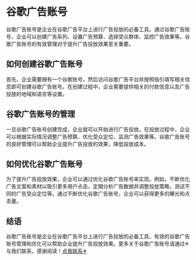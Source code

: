 # 谷歌广告账号

谷歌广告账号是企业在谷歌广告平台上进行广告投放的必备工具。通过谷歌广告账号，企业可以创建广告系列、设置广告预算、选择受众群体、监控广告效果等。谷歌广告账号的有效管理对于提升广告投放效果至关重要。

## 如何创建谷歌广告账号

首先，企业需要拥有一个谷歌账号，然后访问谷歌广告平台并按照指引填写相关信息即可创建谷歌广告账号。在创建过程中，企业需要提供相关的付款信息以及广告投放的地域和语言等设置。

## 谷歌广告账号的管理

一旦谷歌广告账号创建完成，企业就可以开始进行广告投放。在投放过程中，企业可以根据实际情况调整广告预算、优化受众定位、监测广告效果等。谷歌广告账号的良好管理可以帮助企业提升广告投放的效果，降低投放成本。

## 如何优化谷歌广告账号

为了提升广告投放效果，企业可以通过优化谷歌广告账号来实现。例如，不断优化广告文案和素材以吸引更多用户点击，定期分析广告数据并调整投放策略，测试不同的广告受众定位等。通过不断优化谷歌广告账号，企业可以获得更多的曝光和点击量。

## 结语

谷歌广告账号是企业在谷歌广告平台上进行广告投放的必备工具，有效的谷歌广告账号管理和优化可以帮助企业提升广告投放效果。更多关于谷歌广告账号请通过✈与我们联系，感谢阅读！[点我联系✈](https://www.k02.cc)